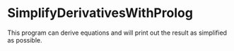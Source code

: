 # SimplifyDerivativesWithProlog
This program can derive equations and will print out the result as simplified as possible.
